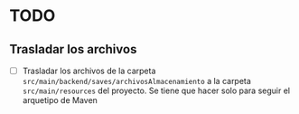 # TODO

## Trasladar los archivos 
- [ ] Trasladar los archivos de la carpeta `src/main/backend/saves/archivosAlmacenamiento` a la carpeta `src/main/resources` del proyecto.
Se tiene que hacer solo para seguir el arquetipo de Maven